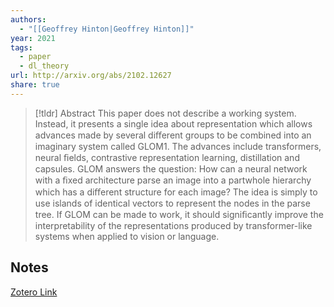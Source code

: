 ```yaml
---
authors:
  - "[[Geoffrey Hinton|Geoffrey Hinton]]"
year: 2021
tags:
  - paper
  - dl_theory
url: http://arxiv.org/abs/2102.12627
share: true
---
```



> [!tldr] Abstract
> This paper does not describe a working system. Instead, it presents a single idea about representation which allows advances made by several diﬀerent groups to be combined into an imaginary system called GLOM1. The advances include transformers, neural ﬁelds, contrastive representation learning, distillation and capsules. GLOM answers the question: How can a neural network with a ﬁxed architecture parse an image into a partwhole hierarchy which has a diﬀerent structure for each image? The idea is simply to use islands of identical vectors to represent the nodes in the parse tree. If GLOM can be made to work, it should signiﬁcantly improve the interpretability of the representations produced by transformer-like systems when applied to vision or language.



## Notes

[Zotero Link](zotero://select/library/items/7P36DD5I)


